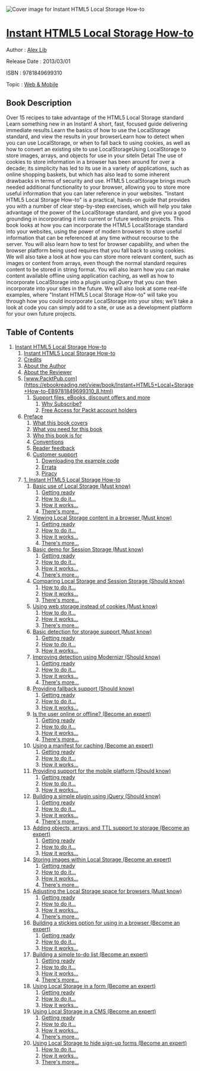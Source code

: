 ![Cover image for Instant HTML5 Local Storage How-to](https://imgdetail.ebookreading.net/cover/cover/web_mobile/EB9781849699310.jpg)

[Instant HTML5 Local Storage How-to](https://ebookreading.net/view/book/Instant+HTML5+Local+Storage+How-to-EB9781849699310_1.html "Instant HTML5 Local Storage How-to")
====================================================================================================================

Author : [Alex Lib](https://ebookreading.net/search/author/Alex+Lib)

Release Date : 2013/03/01

ISBN : 9781849699310

Topic : [Web & Mobile](https://ebookreading.net/search/category/web-mobile)

Book Description
-----------------

Over 15 recipes to take advantage of the HTML5 Local Storage standard
Learn something new in an Instant! A short, fast, focused guide delivering immediate results.Learn the basics of how to use the LocalStorage standard, and view the results in your browserLearn how to detect when you can use LocalStorage, or when to fall back to using cookies, as well as how to convert an existing site to use LocalStorageUsing LocalStorage to store images, arrays, and objects for use in your siteIn Detail
The use of cookies to store information in a browser has been around for over a decade; its simplicity has led to its use in a variety of applications, such as online shopping baskets, but which has also lead to some inherent drawbacks in terms of security and use. HTML5 LocalStorage brings much needed additional functionality to your browser, allowing you to store more useful information that you can later reference in your websites.
"Instant HTML5 Local Storage How-to" is a practical, hands-on guide that provides you with a number of clear step-by-step exercises, which will help you take advantage of the power of the LocalStorage standard, and give you a good grounding in incorporating it into current or future website projects.
This book looks at how you can incorporate the HTML5 LocalStorage standard into your websites, using the power of modern browsers to store useful information that can be referenced at any time without recourse to the server.
You will also learn how to test for browser capability, and when the browser platform being used requires that you fall back to using cookies. We will also take a look at how you can store more relevant content, such as images or content from arrays, even though the normal standard requires content to be stored in string format. You will also learn how you can make content available offline using application caching, as well as how to incorporate LocalStorage into a plugin using jQuery that you can then incorporate into your sites in the future.
We will also look at some real-life examples, where "Instant HTML5 Local Storage How-to" will take you through how you could incorporate LocalStorage into your sites; we’ll take a look at code you can simply add to a site, or use as a development platform for your own future projects.
              
Table of Contents
-----------------

1. [Instant HTML5 Local Storage How-to](https://ebookreading.net/view/book/Instant+HTML5+Local+Storage+How-to-EB9781849699310_3.html)
    1. [Instant HTML5 Local Storage How-to](https://ebookreading.net/view/book/Instant+HTML5+Local+Storage+How-to-EB9781849699310_4.html)
    1. [Credits](https://ebookreading.net/view/book/Instant+HTML5+Local+Storage+How-to-EB9781849699310_5.html)
    1. [About the Author](https://ebookreading.net/view/book/Instant+HTML5+Local+Storage+How-to-EB9781849699310_6.html)
    1. [About the Reviewer](https://ebookreading.net/view/book/Instant+HTML5+Local+Storage+How-to-EB9781849699310_7.html)
    1. [www.PacktPub.com](https://ebookreading.net/view/book/Instant+HTML5+Local+Storage+How-to-EB9781849699310_8.html)
        1. [Support files, eBooks, discount offers and more](https://ebookreading.net/view/book/Instant+HTML5+Local+Storage+How-to-EB9781849699310_8.html#ch00lvl1sec01)
            1. [Why Subscribe?](https://ebookreading.net/view/book/Instant+HTML5+Local+Storage+How-to-EB9781849699310_8.html#ch00lvl2sec01)
            1. [Free Access for Packt account holders](https://ebookreading.net/view/book/Instant+HTML5+Local+Storage+How-to-EB9781849699310_8.html#ch00lvl2sec02)
    1. [Preface](https://ebookreading.net/view/book/Instant+HTML5+Local+Storage+How-to-EB9781849699310_9.html)
        1. [What this book covers](https://ebookreading.net/view/book/Instant+HTML5+Local+Storage+How-to-EB9781849699310_9.html#ch00lvl1sec02)
        1. [What you need for this book](https://ebookreading.net/view/book/Instant+HTML5+Local+Storage+How-to-EB9781849699310_10.html)
        1. [Who this book is for](https://ebookreading.net/view/book/Instant+HTML5+Local+Storage+How-to-EB9781849699310_11.html)
        1. [Conventions](https://ebookreading.net/view/book/Instant+HTML5+Local+Storage+How-to-EB9781849699310_12.html)
        1. [Reader feedback](https://ebookreading.net/view/book/Instant+HTML5+Local+Storage+How-to-EB9781849699310_13.html)
        1. [Customer support](https://ebookreading.net/view/book/Instant+HTML5+Local+Storage+How-to-EB9781849699310_14.html)
            1. [Downloading the example code](https://ebookreading.net/view/book/Instant+HTML5+Local+Storage+How-to-EB9781849699310_14.html#ch00lvl2sec03)
            1. [Errata](https://ebookreading.net/view/book/Instant+HTML5+Local+Storage+How-to-EB9781849699310_14.html#ch00lvl2sec04)
            1. [Piracy](https://ebookreading.net/view/book/Instant+HTML5+Local+Storage+How-to-EB9781849699310_14.html#ch00lvl2sec05)
    1. [1. Instant HTML5 Local Storage How-to](https://ebookreading.net/view/book/Instant+HTML5+Local+Storage+How-to-EB9781849699310_15.html)
        1. [Basic use of Local Storage (Must know)](https://ebookreading.net/view/book/Instant+HTML5+Local+Storage+How-to-EB9781849699310_15.html#ch01lvl1sec08)
            1. [Getting ready](https://ebookreading.net/view/book/Instant+HTML5+Local+Storage+How-to-EB9781849699310_15.html#ch01lvl2sec06)
            1. [How to do it...](https://ebookreading.net/view/book/Instant+HTML5+Local+Storage+How-to-EB9781849699310_15.html#ch01lvl2sec07)
            1. [How it works...](https://ebookreading.net/view/book/Instant+HTML5+Local+Storage+How-to-EB9781849699310_15.html#ch01lvl2sec08)
            1. [There&#39;s more...](https://ebookreading.net/view/book/Instant+HTML5+Local+Storage+How-to-EB9781849699310_15.html#ch01lvl2sec09)
        1. [Viewing Local Storage content in a browser (Must know)](https://ebookreading.net/view/book/Instant+HTML5+Local+Storage+How-to-EB9781849699310_16.html)
            1. [Getting ready](https://ebookreading.net/view/book/Instant+HTML5+Local+Storage+How-to-EB9781849699310_16.html#ch01lvl2sec10)
            1. [How to do it...](https://ebookreading.net/view/book/Instant+HTML5+Local+Storage+How-to-EB9781849699310_16.html#ch01lvl2sec11)
            1. [How it works...](https://ebookreading.net/view/book/Instant+HTML5+Local+Storage+How-to-EB9781849699310_16.html#ch01lvl2sec12)
            1. [There&#39;s more…](https://ebookreading.net/view/book/Instant+HTML5+Local+Storage+How-to-EB9781849699310_16.html#ch01lvl2sec13)
        1. [Basic demo for Session Storage (Must know)](https://ebookreading.net/view/book/Instant+HTML5+Local+Storage+How-to-EB9781849699310_17.html)
            1. [Getting ready](https://ebookreading.net/view/book/Instant+HTML5+Local+Storage+How-to-EB9781849699310_17.html#ch01lvl2sec14)
            1. [How to do it...](https://ebookreading.net/view/book/Instant+HTML5+Local+Storage+How-to-EB9781849699310_17.html#ch01lvl2sec15)
            1. [How it works...](https://ebookreading.net/view/book/Instant+HTML5+Local+Storage+How-to-EB9781849699310_17.html#ch01lvl2sec16)
            1. [There&#39;s more...](https://ebookreading.net/view/book/Instant+HTML5+Local+Storage+How-to-EB9781849699310_17.html#ch01lvl2sec17)
        1. [Comparing Local Storage and Session Storage (Should know)](https://ebookreading.net/view/book/Instant+HTML5+Local+Storage+How-to-EB9781849699310_18.html)
            1. [How to do it...](https://ebookreading.net/view/book/Instant+HTML5+Local+Storage+How-to-EB9781849699310_18.html#ch01lvl2sec18)
            1. [How it works...](https://ebookreading.net/view/book/Instant+HTML5+Local+Storage+How-to-EB9781849699310_18.html#ch01lvl2sec19)
            1. [There&#39;s more...](https://ebookreading.net/view/book/Instant+HTML5+Local+Storage+How-to-EB9781849699310_18.html#ch01lvl2sec20)
        1. [Using web storage instead of cookies (Must know)](https://ebookreading.net/view/book/Instant+HTML5+Local+Storage+How-to-EB9781849699310_19.html)
            1. [How to do it...](https://ebookreading.net/view/book/Instant+HTML5+Local+Storage+How-to-EB9781849699310_19.html#ch01lvl2sec21)
            1. [How it works...](https://ebookreading.net/view/book/Instant+HTML5+Local+Storage+How-to-EB9781849699310_19.html#ch01lvl2sec22)
            1. [There&#39;s more...](https://ebookreading.net/view/book/Instant+HTML5+Local+Storage+How-to-EB9781849699310_19.html#ch01lvl2sec23)
        1. [Basic detection for storage support (Must know)](https://ebookreading.net/view/book/Instant+HTML5+Local+Storage+How-to-EB9781849699310_20.html)
            1. [Getting ready](https://ebookreading.net/view/book/Instant+HTML5+Local+Storage+How-to-EB9781849699310_20.html#ch01lvl2sec24)
            1. [How to do it...](https://ebookreading.net/view/book/Instant+HTML5+Local+Storage+How-to-EB9781849699310_20.html#ch01lvl2sec25)
            1. [How it works...](https://ebookreading.net/view/book/Instant+HTML5+Local+Storage+How-to-EB9781849699310_20.html#ch01lvl2sec26)
        1. [Improving detection using Modernizr (Should know)](https://ebookreading.net/view/book/Instant+HTML5+Local+Storage+How-to-EB9781849699310_21.html)
            1. [Getting ready](https://ebookreading.net/view/book/Instant+HTML5+Local+Storage+How-to-EB9781849699310_21.html#ch01lvl2sec27)
            1. [How to do it...](https://ebookreading.net/view/book/Instant+HTML5+Local+Storage+How-to-EB9781849699310_21.html#ch01lvl2sec28)
            1. [How it works...](https://ebookreading.net/view/book/Instant+HTML5+Local+Storage+How-to-EB9781849699310_21.html#ch01lvl2sec29)
            1. [There&#39;s more...](https://ebookreading.net/view/book/Instant+HTML5+Local+Storage+How-to-EB9781849699310_21.html#ch01lvl2sec30)
        1. [Providing fallback support (Should know)](https://ebookreading.net/view/book/Instant+HTML5+Local+Storage+How-to-EB9781849699310_22.html)
            1. [Getting ready](https://ebookreading.net/view/book/Instant+HTML5+Local+Storage+How-to-EB9781849699310_22.html#ch01lvl2sec31)
            1. [How to do it...](https://ebookreading.net/view/book/Instant+HTML5+Local+Storage+How-to-EB9781849699310_22.html#ch01lvl2sec32)
            1. [How it works...](https://ebookreading.net/view/book/Instant+HTML5+Local+Storage+How-to-EB9781849699310_22.html#ch01lvl2sec33)
        1. [Is the user online or offline? (Become an expert)](https://ebookreading.net/view/book/Instant+HTML5+Local+Storage+How-to-EB9781849699310_23.html)
            1. [Getting ready](https://ebookreading.net/view/book/Instant+HTML5+Local+Storage+How-to-EB9781849699310_23.html#ch01lvl2sec34)
            1. [How to do it...](https://ebookreading.net/view/book/Instant+HTML5+Local+Storage+How-to-EB9781849699310_23.html#ch01lvl2sec35)
            1. [How it works...](https://ebookreading.net/view/book/Instant+HTML5+Local+Storage+How-to-EB9781849699310_23.html#ch01lvl2sec36)
            1. [There&#39;s more...](https://ebookreading.net/view/book/Instant+HTML5+Local+Storage+How-to-EB9781849699310_23.html#ch01lvl2sec37)
        1. [Using a manifest for caching (Become an expert)](https://ebookreading.net/view/book/Instant+HTML5+Local+Storage+How-to-EB9781849699310_24.html)
            1. [Getting ready](https://ebookreading.net/view/book/Instant+HTML5+Local+Storage+How-to-EB9781849699310_24.html#ch01lvl2sec38)
            1. [How to do it...](https://ebookreading.net/view/book/Instant+HTML5+Local+Storage+How-to-EB9781849699310_24.html#ch01lvl2sec39)
            1. [How it works...](https://ebookreading.net/view/book/Instant+HTML5+Local+Storage+How-to-EB9781849699310_24.html#ch01lvl2sec40)
        1. [Providing support for the mobile platform (Should know)](https://ebookreading.net/view/book/Instant+HTML5+Local+Storage+How-to-EB9781849699310_25.html)
            1. [Getting ready](https://ebookreading.net/view/book/Instant+HTML5+Local+Storage+How-to-EB9781849699310_25.html#ch01lvl2sec41)
            1. [How to do it...](https://ebookreading.net/view/book/Instant+HTML5+Local+Storage+How-to-EB9781849699310_25.html#ch01lvl2sec42)
            1. [How it works...](https://ebookreading.net/view/book/Instant+HTML5+Local+Storage+How-to-EB9781849699310_25.html#ch01lvl2sec43)
        1. [Building a simple plugin using jQuery (Should know)](https://ebookreading.net/view/book/Instant+HTML5+Local+Storage+How-to-EB9781849699310_26.html)
            1. [Getting ready](https://ebookreading.net/view/book/Instant+HTML5+Local+Storage+How-to-EB9781849699310_26.html#ch01lvl2sec44)
            1. [How to do it...](https://ebookreading.net/view/book/Instant+HTML5+Local+Storage+How-to-EB9781849699310_26.html#ch01lvl2sec45)
            1. [How it works...](https://ebookreading.net/view/book/Instant+HTML5+Local+Storage+How-to-EB9781849699310_26.html#ch01lvl2sec46)
            1. [There&#39;s more...](https://ebookreading.net/view/book/Instant+HTML5+Local+Storage+How-to-EB9781849699310_26.html#ch01lvl2sec47)
        1. [Adding objects, arrays, and TTL support to storage (Become an expert)](https://ebookreading.net/view/book/Instant+HTML5+Local+Storage+How-to-EB9781849699310_27.html)
            1. [Getting ready](https://ebookreading.net/view/book/Instant+HTML5+Local+Storage+How-to-EB9781849699310_27.html#ch01lvl2sec48)
            1. [How to do it...](https://ebookreading.net/view/book/Instant+HTML5+Local+Storage+How-to-EB9781849699310_27.html#ch01lvl2sec49)
            1. [How it works...](https://ebookreading.net/view/book/Instant+HTML5+Local+Storage+How-to-EB9781849699310_27.html#ch01lvl2sec50)
        1. [Storing images within Local Storage (Become an expert)](https://ebookreading.net/view/book/Instant+HTML5+Local+Storage+How-to-EB9781849699310_28.html)
            1. [Getting ready](https://ebookreading.net/view/book/Instant+HTML5+Local+Storage+How-to-EB9781849699310_28.html#ch01lvl2sec51)
            1. [How to do it...](https://ebookreading.net/view/book/Instant+HTML5+Local+Storage+How-to-EB9781849699310_28.html#ch01lvl2sec52)
            1. [How it works...](https://ebookreading.net/view/book/Instant+HTML5+Local+Storage+How-to-EB9781849699310_28.html#ch01lvl2sec53)
            1. [There&#39;s more...](https://ebookreading.net/view/book/Instant+HTML5+Local+Storage+How-to-EB9781849699310_28.html#ch01lvl2sec54)
        1. [Adjusting the Local Storage space for browsers (Must know)](https://ebookreading.net/view/book/Instant+HTML5+Local+Storage+How-to-EB9781849699310_29.html)
            1. [Getting ready](https://ebookreading.net/view/book/Instant+HTML5+Local+Storage+How-to-EB9781849699310_29.html#ch01lvl2sec55)
            1. [How to do it...](https://ebookreading.net/view/book/Instant+HTML5+Local+Storage+How-to-EB9781849699310_29.html#ch01lvl2sec56)
            1. [How it works...](https://ebookreading.net/view/book/Instant+HTML5+Local+Storage+How-to-EB9781849699310_29.html#ch01lvl2sec57)
            1. [There&#39;s more...](https://ebookreading.net/view/book/Instant+HTML5+Local+Storage+How-to-EB9781849699310_29.html#ch01lvl2sec58)
        1. [Building a stickies option for using in a browser (Become an expert)](https://ebookreading.net/view/book/Instant+HTML5+Local+Storage+How-to-EB9781849699310_30.html)
            1. [Getting ready](https://ebookreading.net/view/book/Instant+HTML5+Local+Storage+How-to-EB9781849699310_30.html#ch01lvl2sec59)
            1. [How to do it...](https://ebookreading.net/view/book/Instant+HTML5+Local+Storage+How-to-EB9781849699310_30.html#ch01lvl2sec60)
            1. [How it works...](https://ebookreading.net/view/book/Instant+HTML5+Local+Storage+How-to-EB9781849699310_30.html#ch01lvl2sec61)
        1. [Building a simple to-do list (Become an expert)](https://ebookreading.net/view/book/Instant+HTML5+Local+Storage+How-to-EB9781849699310_31.html)
            1. [Getting ready](https://ebookreading.net/view/book/Instant+HTML5+Local+Storage+How-to-EB9781849699310_31.html#ch01lvl2sec62)
            1. [How to do it...](https://ebookreading.net/view/book/Instant+HTML5+Local+Storage+How-to-EB9781849699310_31.html#ch01lvl2sec63)
            1. [How it works...](https://ebookreading.net/view/book/Instant+HTML5+Local+Storage+How-to-EB9781849699310_31.html#ch01lvl2sec64)
            1. [There&#39;s more...](https://ebookreading.net/view/book/Instant+HTML5+Local+Storage+How-to-EB9781849699310_31.html#ch01lvl2sec65)
        1. [Using Local Storage in a form (Become an expert)](https://ebookreading.net/view/book/Instant+HTML5+Local+Storage+How-to-EB9781849699310_32.html)
            1. [Getting ready](https://ebookreading.net/view/book/Instant+HTML5+Local+Storage+How-to-EB9781849699310_32.html#ch01lvl2sec66)
            1. [How to do it...](https://ebookreading.net/view/book/Instant+HTML5+Local+Storage+How-to-EB9781849699310_32.html#ch01lvl2sec67)
            1. [How it works...](https://ebookreading.net/view/book/Instant+HTML5+Local+Storage+How-to-EB9781849699310_32.html#ch01lvl2sec68)
        1. [Using Local Storage in a CMS (Become an expert)](https://ebookreading.net/view/book/Instant+HTML5+Local+Storage+How-to-EB9781849699310_33.html)
            1. [Getting ready](https://ebookreading.net/view/book/Instant+HTML5+Local+Storage+How-to-EB9781849699310_33.html#ch01lvl2sec69)
            1. [How to do it...](https://ebookreading.net/view/book/Instant+HTML5+Local+Storage+How-to-EB9781849699310_33.html#ch01lvl2sec70)
            1. [How it works...](https://ebookreading.net/view/book/Instant+HTML5+Local+Storage+How-to-EB9781849699310_33.html#ch01lvl2sec71)
            1. [There&#39;s more...](https://ebookreading.net/view/book/Instant+HTML5+Local+Storage+How-to-EB9781849699310_33.html#ch01lvl2sec72)
        1. [Using Local Storage to hide sign-up forms (Become an expert)](https://ebookreading.net/view/book/Instant+HTML5+Local+Storage+How-to-EB9781849699310_34.html)
            1. [How to do it...](https://ebookreading.net/view/book/Instant+HTML5+Local+Storage+How-to-EB9781849699310_34.html#ch01lvl2sec73)
            1. [How it works...](https://ebookreading.net/view/book/Instant+HTML5+Local+Storage+How-to-EB9781849699310_34.html#ch01lvl2sec74)
            1. [There&#39;s more...](https://ebookreading.net/view/book/Instant+HTML5+Local+Storage+How-to-EB9781849699310_34.html#ch01lvl2sec75)
